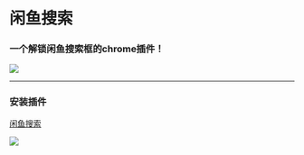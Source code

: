 # 闲鱼搜索
### 一个解锁闲鱼搜索框的chrome插件！
![](https://github.com/oct16/xianyu_search/blob/master/searchBox.png)

---------------------

### 安装插件
[闲鱼搜索](https://chrome.google.com/webstore/detail/%E9%97%B2%E9%B1%BC%E6%90%9C%E7%B4%A2/mnoondodamegeggegiadbdfpkekhimpk)


![](https://github.com/oct16/xianyu_search/blob/master/screenshot.png)
